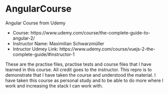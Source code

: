# AngularCourse
Angular Course from Udemy

<ul>
  <li>Course: https://www.udemy.com/course/the-complete-guide-to-angular-2/</li>
  <li>Instructor Name: Maximilian Schwarzmüller</li>
  <li>Intructor Udmey Link: https://www.udemy.com/course/vuejs-2-the-complete-guide/#instructor-1</li>
</ul>

<p>
These are the practise files, practise tests and course files that I have learned in this course. All credit goes to the instructor. This repro is to demonstrate that I have taken the course and   understood the material.  I have taken this course as personal study and to be able to do more where I work and increasing the stack I can work with.
</p>
